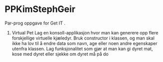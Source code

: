 # PPKimStephGeir
Par-prog oppgave for Get IT .

1) Virtual Pet
Lag en konsoll-applikasjon hvor man kan generere opp flere forskjellige virtuelle kjæledyr.
Bruk constructor i klassen, og man skal ikke ha lov til å endre data som navn, age eller noen andre egenskaper utenfra klassen. 
Lag funksjonalitet som gjør at man kan gi dyret mat, kose med dyret eller sjekke om dyret må på do
